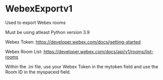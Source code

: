 # WebexExportv1
Used to export Webex rooms

Must be using atleast Python version 3.9

Webex Token: https://developer.webex.com/docs/getting-started

Webex Room List: https://developer.webex.com/docs/api/v1/rooms/list-rooms

Within the .ini file, use your Webex Token in the mytoken field and use the Room ID in the myspaceid field.
